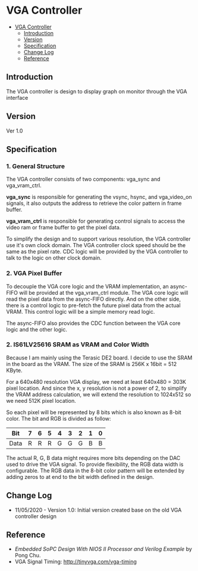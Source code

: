 # VGA Controller

- [VGA Controller](#vga-controller)
  - [Introduction](#introduction)
  - [Version](#version)
  - [Specification](#specification)
  - [Change Log](#change-log)
  - [Reference](#reference)

## Introduction

The VGA controller is design to display graph on monitor through the VGA interface

## Version

Ver 1.0

## Specification

### 1. General Structure

The VGA controller consists of two components: vga_sync and vga_vram_ctrl.

**vga_sync** is responsible for generating the vsync, hsync, and vga_video_on signals, it also outputs the address to retrieve the color pattern in frame buffer.

**vga_vram_ctrl** is responsible for generating control signals to access the video ram or frame buffer to get the pixel data.

To simplify the design and to support various resolution, the VGA controller use it's own clock domain. The VGA controller clock speed should be the same as the pixel rate. CDC logic will be provided by the VGA controller to talk to the logic on other clock domain.

### 2. VGA Pixel Buffer

To decouple the VGA core logic and the VRAM implementation, an async-FIFO will be provided at the vga_vram_ctrl module. The VGA core logic will read the pixel data from the async-FIFO directly. And on the other side, there is a control logic to pre-fetch the future pixel data from the actual VRAM. This control logic will be a simple memory read logic.

The async-FIFO also provides the CDC function between the VGA core logic and the other logic.

### 2. IS61LV25616 SRAM as VRAM and Color Width

Because I am mainly using the Terasic DE2 board. I decide to use the SRAM in the board as the VRAM. The size of the SRAM is 256K x 16bit = 512 KByte.

For a 640x480 resolution VGA display, we need at least 640x480 = 303K pixel location. And since the x, y resolution is not a power of 2, to simplify the VRAM address calculation, we will extend the resolution to 1024x512 so we need 512K pixel location.

So each pixel will be represented by 8 bits which is also known as 8-bit color. The bit and RGB is divided as follow:

| Bit  | 7   | 6   | 5   | 4   | 3   | 2   | 1   | 0   |
| ---- | --- | --- | --- | --- | --- | --- | --- | --- |
| Data | R   | R   | R   | G   | G   | G   | B   | B   |

The actual R, G, B data might requires more bits depending on the DAC used to drive the VGA signal. To provide flexibility,
the RGB data width is configurable. The RGB data in the 8-bit color pattern will be extended by adding zeros to at end to the bit width defined in the design.

## Change Log

- 11/05/2020 - Version 1.0: Initial version created base on the old VGA controller design

## Reference

- *Embedded SoPC Design With NIOS II Processor and Verilog Example* by Pong Chu.
- VGA Signal Timing: <http://tinyvga.com/vga-timing>
